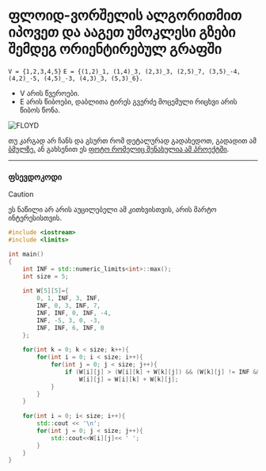 # ფლოიდ-ვორშელის ალგორითმით იპოვეთ და ააგეთ უმოკლესი გზები შემდეგ ორიენტირებულ გრაფში

```V = {1,2,3,4,5}```
```E = {(1,2)_1, (1,4)_3, (2,3)_3, (2,5)_7, (3,5)_-4, (4,2)_-5, (4,5)_-3, (4,3)_3, (5,3)_6}.```

- V არის წვეროები.
- E არის წიბოები, დაბლითა ტირეს გვერძე მოცემული რიცხვი არის წიბოს წონა.

![FLOYD](https://raw.githubusercontent.com/Nikoloz-code/algoritmebis_ageba/refs/heads/main/finals/3rd%20Variant/Floyd-Warshall.png)

თუ კარგად არ ჩანს და გსურთ რომ დეტალურად გადახედოთ, გადადით ამ [ბმულზე.](https://www.tldraw.com/ro/weSNmoypMwqks26VLep-I?d=v-100.61.3890.2705.page "https://www.tldraw.com/ro/weSNmoypMwqks26VLep-I?d=v-100.61.3890.2705.page") ან გახსენით ეს [ფოტო რომელიც შენახულია ამ პროექტში](https://raw.githubusercontent.com/Nikoloz-code/algoritmebis_ageba/refs/heads/main/finals/3rd%20Variant/Floyd-Warshall.png).
___
### ფსევდოკოდი

>[!CAUTION]
>ეს ნაწილი არ არის აუცილებელი ამ კითხვისთვის, არის მარტო ინტერესისთვის.

```cpp
#include <iostream>
#include <limits>

int main()
{
    int INF = std::numeric_limits<int>::max();
    int size = 5;
    
    int W[5][5]={
        0, 1, INF, 3, INF,
        INF, 0, 3, INF, 7,
        INF, INF, 0, INF, -4,
        INF, -5, 3, 0, -3,
        INF, INF, 6, INF, 0
    };
    
    for(int k = 0; k < size; k++){
        for(int i = 0; i < size; i++){
            for(int j = 0; j < size; j++){
                if (W[i][j] > (W[i][k] + W[k][j]) && (W[k][j] != INF && W[i][k] != INF))
                    W[i][j] = W[i][k] + W[k][j];
            }
        }
    }
    
    for(int i = 0; i< size; i++){
        std::cout << '\n';
        for(int j = 0; j < size; j++){
            std::cout<<W[i][j]<< ' ';
        }
    }
}
```
